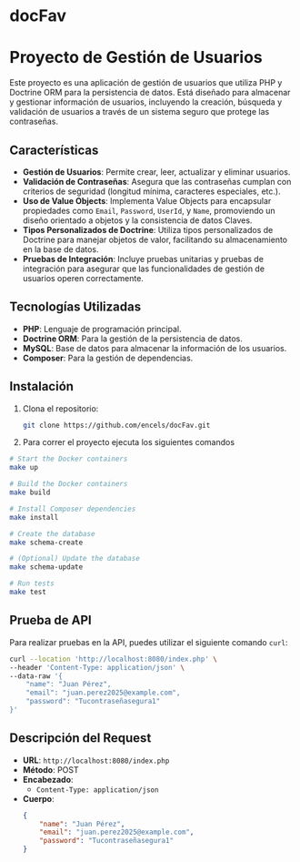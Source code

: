 # docFav

# Proyecto de Gestión de Usuarios

Este proyecto es una aplicación de gestión de usuarios que utiliza PHP y Doctrine ORM para la persistencia de datos. Está diseñado para almacenar y gestionar información de usuarios, incluyendo la creación, búsqueda y validación de usuarios a través de un sistema seguro que protege las contraseñas.

## Características

- **Gestión de Usuarios**: Permite crear, leer, actualizar y eliminar usuarios.
- **Validación de Contraseñas**: Asegura que las contraseñas cumplan con criterios de seguridad (longitud mínima, caracteres especiales, etc.).
- **Uso de Value Objects**: Implementa Value Objects para encapsular propiedades como `Email`, `Password`, `UserId`, y `Name`, promoviendo un diseño orientado a objetos y la consistencia de datos Claves.
- **Tipos Personalizados de Doctrine**: Utiliza tipos personalizados de Doctrine para manejar objetos de valor, facilitando su almacenamiento en la base de datos.
- **Pruebas de Integración**: Incluye pruebas unitarias y pruebas de integración para asegurar que las funcionalidades de gestión de usuarios operen correctamente.

## Tecnologías Utilizadas

- **PHP**: Lenguaje de programación principal.
- **Doctrine ORM**: Para la gestión de la persistencia de datos.
- **MySQL**: Base de datos para almacenar la información de los usuarios.
- **Composer**: Para la gestión de dependencias.

## Instalación

1. Clona el repositorio:
   ```bash
   git clone https://github.com/encels/docFav.git


2. Para correr el proyecto ejecuta los siguientes comandos

```bash
# Start the Docker containers
make up

# Build the Docker containers
make build

# Install Composer dependencies
make install

# Create the database
make schema-create

# (Optional) Update the database
make schema-update

# Run tests
make test
```
## Prueba de API

Para realizar pruebas en la API, puedes utilizar el siguiente comando `curl`:

```bash
curl --location 'http://localhost:8080/index.php' \
--header 'Content-Type: application/json' \
--data-raw '{
    "name": "Juan Pérez",
    "email": "juan.perez2025@example.com",
    "password": "Tucontraseñasegura1"
}'
```

## Descripción del Request

- **URL**: `http://localhost:8080/index.php`
- **Método**: POST
- **Encabezado**: 
  - `Content-Type: application/json`
- **Cuerpo**: 
  ```json
  {
      "name": "Juan Pérez",
      "email": "juan.perez2025@example.com",
      "password": "Tucontraseñasegura1"
  }
  ```